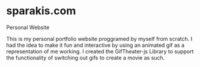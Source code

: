 # sparakis.com
Personal Website

This is my personal portfolio website proggramed by myself from scratch. I had the idea to make it fun and interactive by using an animated gif as a representation of me working. I created the GifTheater-js Library to support the functionality of switching out gifs to create a movie as such. 
